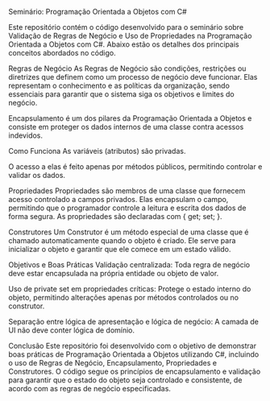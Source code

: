Seminário: Programação Orientada a Objetos com C#

Este repositório contém o código desenvolvido para o seminário sobre Validação de Regras de Negócio e Uso de Propriedades na Programação Orientada a Objetos com C#. Abaixo estão os detalhes dos principais conceitos abordados no código.

Regras de Negócio
As Regras de Negócio são condições, restrições ou diretrizes que definem como um processo de negócio deve funcionar. Elas representam o conhecimento e as políticas da organização, sendo essenciais para garantir que o sistema siga os objetivos e limites do negócio.

Encapsulamento é um dos pilares da Programação Orientada a Objetos e consiste em proteger os dados internos de uma classe contra acessos indevidos.

Como Funciona
As variáveis (atributos) são privadas.

O acesso a elas é feito apenas por métodos públicos, permitindo controlar e validar os dados.

Propriedades
Propriedades são membros de uma classe que fornecem acesso controlado a campos privados. Elas encapsulam o campo, permitindo que o programador controle a leitura e escrita dos dados de forma segura. As propriedades são declaradas com { get; set; }.

Construtores
Um Construtor é um método especial de uma classe que é chamado automaticamente quando o objeto é criado. Ele serve para inicializar o objeto e garantir que ele comece em um estado válido.

Objetivos e Boas Práticas
Validação centralizada: Toda regra de negócio deve estar encapsulada na própria entidade ou objeto de valor.

Uso de private set em propriedades críticas: Protege o estado interno do objeto, permitindo alterações apenas por métodos controlados ou no construtor.

Separação entre lógica de apresentação e lógica de negócio: A camada de UI não deve conter lógica de domínio.

Conclusão
Este repositório foi desenvolvido com o objetivo de demonstrar boas práticas de Programação Orientada a Objetos utilizando C#, incluindo o uso de Regras de Negócio, Encapsulamento, Propriedades e Construtores. O código segue os princípios de encapsulamento e validação para garantir que o estado do objeto seja controlado e consistente, de acordo com as regras de negócio especificadas.

